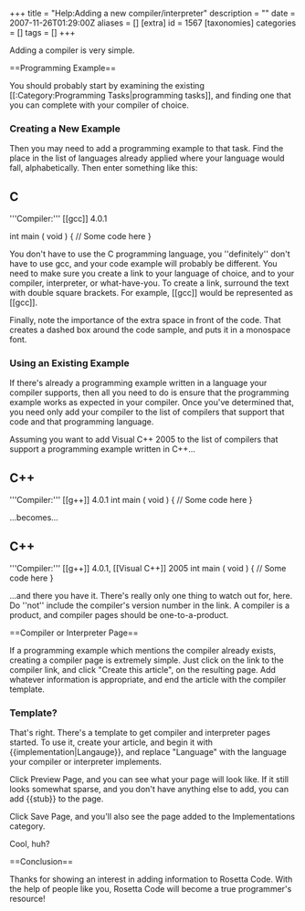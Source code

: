 +++
title = "Help:Adding a new compiler/interpreter"
description = ""
date = 2007-11-26T01:29:00Z
aliases = []
[extra]
id = 1567
[taxonomies]
categories = []
tags = []
+++

Adding a compiler is very simple.

==Programming Example==

You should probably start by examining the existing [[:Category:Programming Tasks|programming tasks]], and finding one that you can complete with your compiler of choice.


### Creating a New Example

Then you may need to add a programming example to that task.  Find the place in the list of languages already applied where your language would fall, alphabetically.  Then enter something like this:

 <nowiki>
 
## C

 '''Compiler:''' [[gcc]] 4.0.1
 
  int main ( void ) {
       // Some code here
  }</nowiki>

You don't have to use the C programming language, you ''definitely'' don't have to use gcc, and your code example will probably be different.  You need to make sure you create a link to your language of choice, and to your compiler, interpreter, or what-have-you.  To create a link, surround the text with double square brackets.  For example, [[gcc]] would be represented as <nowiki>[[gcc]]</nowiki>.

Finally, note the importance of the extra space in front of the code.  That creates a dashed box around the code sample, and puts it in a monospace font.


### Using an Existing Example


If there's already a programming example written in a language your compiler supports, then all you need to do is ensure that the programming example works as expected in your compiler.  Once you've determined that, you need only add your compiler to the list of compilers that support that code and that programming language.

Assuming you want to add Visual C++ 2005 to the list of compilers that support a programming example written in C++...

 <nowiki>
 
## C++

 '''Compiler:''' [[g++]] 4.0.1
  int main ( void ) {
       // Some code here
  }</nowiki>

...becomes...

 <nowiki>
 
## C++

 '''Compiler:''' [[g++]] 4.0.1, [[Visual C++]] 2005
  int main ( void ) {
       // Some code here
  }</nowiki>

...and there you have it.  There's really only one thing to watch out for, here.  Do ''not'' include the compiler's version number in the link.  A compiler is a product, and compiler pages should be one-to-a-product.

==Compiler or Interpreter Page==

If a programming example which mentions the compiler already exists, creating a compiler page is extremely simple.  Just click on the link to the compiler link, and click "Create this article", on the resulting page.  Add whatever information is appropriate, and end the article with the compiler template.


### Template?


That's right.  There's a template to get compiler and interpreter pages started.  To use it, create your article, and begin it with <nowiki>{{implementation|Langauge}}</nowiki>, and replace "Language" with the language your compiler or interpreter implements.

Click Preview Page, and you can see what your page will look like.  If it still looks somewhat sparse, and you don't have anything else to add, you can add <nowiki>{{stub}}</nowiki> to the page.


Click Save Page, and you'll also see the page added to the Implementations category.

Cool, huh?

==Conclusion==

Thanks for showing an interest in adding information to Rosetta Code.  With the help of people like you, Rosetta Code will become a true programmer's resource!
